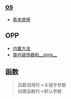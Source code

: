 ## [os](./core/my_02_os)

+ [基本使用](./core/my_02_os/00_basic.py)

## OPP
+ [内置方法](./core/my_03_OOP/oop_builtin.py)
+ [类内装饰器和__slots__](./core/my_03_OOP/oop_decorator.py)

## 函数
> 函数调用时->关键字参数  
> 创建函数时->默认参数